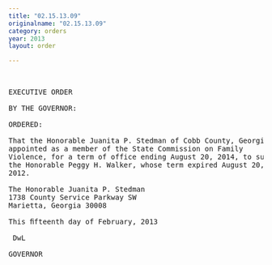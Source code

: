```yaml
---
title: "02.15.13.09"
originalname: "02.15.13.09"
category: orders
year: 2013
layout: order

---
```

<pre>
 

EXECUTIVE ORDER

BY THE GOVERNOR:

ORDERED:

That the Honorable Juanita P. Stedman of Cobb County, Georgia, is
appointed as a member of the State Commission on Family
Violence, for a term of office ending August 20, 2014, to succeed
the Honorable Peggy H. Walker, whose term expired August 20,
2012.

The Honorable Juanita P. Stedman
1738 County Service Parkway SW
Marietta, Georgia 30008

This ﬁfteenth day of February, 2013

 DwL

GOVERNOR

</pre>
